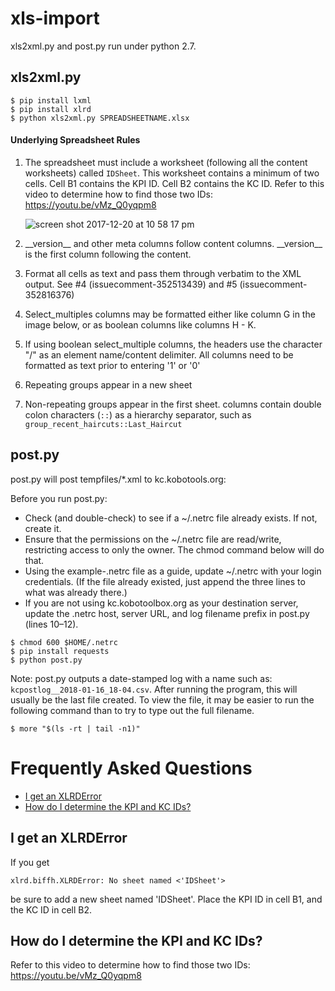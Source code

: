 # xls-import

xls2xml.py and post.py run under python 2.7.


## xls2xml.py

```
$ pip install lxml
$ pip install xlrd
$ python xls2xml.py SPREADSHEETNAME.xlsx
```

#### Underlying Spreadsheet Rules
1. The spreadsheet must include a worksheet (following all the content worksheets) called ```IDSheet```. This worksheet contains a minimum of two cells. Cell B1 contains the KPI ID. Cell B2 contains the KC ID. Refer to this video to determine how to find those two IDs: https://youtu.be/vMz_Q0yqpm8

    ![screen shot 2017-12-20 at 10 58 17 pm](https://user-images.githubusercontent.com/192568/34240033-6399f582-e5d9-11e7-9e0f-fd86c946e5a9.png)

1.  \_\_version\_\_ and other meta columns follow content columns. \_\_version\_\_ is the first column following the content.
1.  Format all cells as text and pass them through verbatim to the XML output. See #4 (issuecomment-352513439) and #5 (issuecomment-352816376)
1. Select_multiples columns may be formatted either like column G in the image below, or as boolean columns like columns H - K.
1. If using boolean select_multiple columns, the headers use the character "/" as an element name/content delimiter. All columns need to be formatted as text prior to entering '1' or '0'
1. Repeating groups appear in a new sheet
1. Non-repeating groups appear in the first sheet. columns contain double colon characters (`::`) as a hierarchy separator, such as `group_recent_haircuts::Last_Haircut`



## post.py

post.py will post tempfiles/*.xml to kc.kobotools.org:

Before you run post.py:
- Check (and double-check) to see if a ~/.netrc file already exists. If not, create it.
- Ensure that the permissions on the ~/.netrc file are read/write, restricting access to only the owner. The chmod command below will do that.
- Using the example-.netrc file as a guide, update  ~/.netrc with your login credentials. (If the file already existed, just append the three lines to what was already there.)
- If you are not using kc.kobotoolbox.org as your destination server, update the .netrc host, server URL, and log filename prefix in post.py (lines 10–12).

```
$ chmod 600 $HOME/.netrc
$ pip install requests
$ python post.py
```

Note: post.py outputs a date-stamped log with a name such as: ```kcpostlog__2018-01-16_18-04.csv```. After running the program, this will usually be the last file created. To view the file, it may be easier to run the following command than to try to type out the full filename.
```
$ more "$(ls -rt | tail -n1)"
```

# Frequently Asked Questions

- [I get an XLRDError](#i-get-an-xlrderror)
- [How do I determine the KPI and KC IDs?](#how-do-i-determine-the-kpi-and-kc-ids)


## I get an XLRDError

If you get
```
xlrd.biffh.XLRDError: No sheet named <'IDSheet'>
```
be sure to add a new sheet named
'IDSheet'. Place the KPI ID in cell B1, and the KC ID in cell B2.

## How do I determine the KPI and KC IDs?
Refer to this video to determine how to find those two IDs: https://youtu.be/vMz_Q0yqpm8


